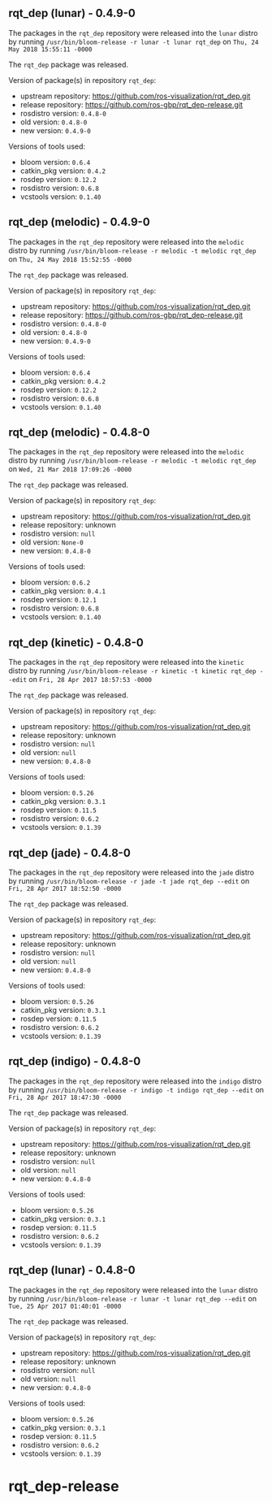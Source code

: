 ## rqt_dep (lunar) - 0.4.9-0

The packages in the `rqt_dep` repository were released into the `lunar` distro by running `/usr/bin/bloom-release -r lunar -t lunar rqt_dep` on `Thu, 24 May 2018 15:55:11 -0000`

The `rqt_dep` package was released.

Version of package(s) in repository `rqt_dep`:

- upstream repository: https://github.com/ros-visualization/rqt_dep.git
- release repository: https://github.com/ros-gbp/rqt_dep-release.git
- rosdistro version: `0.4.8-0`
- old version: `0.4.8-0`
- new version: `0.4.9-0`

Versions of tools used:

- bloom version: `0.6.4`
- catkin_pkg version: `0.4.2`
- rosdep version: `0.12.2`
- rosdistro version: `0.6.8`
- vcstools version: `0.1.40`


## rqt_dep (melodic) - 0.4.9-0

The packages in the `rqt_dep` repository were released into the `melodic` distro by running `/usr/bin/bloom-release -r melodic -t melodic rqt_dep` on `Thu, 24 May 2018 15:52:55 -0000`

The `rqt_dep` package was released.

Version of package(s) in repository `rqt_dep`:

- upstream repository: https://github.com/ros-visualization/rqt_dep.git
- release repository: https://github.com/ros-gbp/rqt_dep-release.git
- rosdistro version: `0.4.8-0`
- old version: `0.4.8-0`
- new version: `0.4.9-0`

Versions of tools used:

- bloom version: `0.6.4`
- catkin_pkg version: `0.4.2`
- rosdep version: `0.12.2`
- rosdistro version: `0.6.8`
- vcstools version: `0.1.40`


## rqt_dep (melodic) - 0.4.8-0

The packages in the `rqt_dep` repository were released into the `melodic` distro by running `/usr/bin/bloom-release -r melodic -t melodic rqt_dep` on `Wed, 21 Mar 2018 17:09:26 -0000`

The `rqt_dep` package was released.

Version of package(s) in repository `rqt_dep`:

- upstream repository: https://github.com/ros-visualization/rqt_dep.git
- release repository: unknown
- rosdistro version: `null`
- old version: `None-0`
- new version: `0.4.8-0`

Versions of tools used:

- bloom version: `0.6.2`
- catkin_pkg version: `0.4.1`
- rosdep version: `0.12.1`
- rosdistro version: `0.6.8`
- vcstools version: `0.1.40`


## rqt_dep (kinetic) - 0.4.8-0

The packages in the `rqt_dep` repository were released into the `kinetic` distro by running `/usr/bin/bloom-release -r kinetic -t kinetic rqt_dep --edit` on `Fri, 28 Apr 2017 18:57:53 -0000`

The `rqt_dep` package was released.

Version of package(s) in repository `rqt_dep`:

- upstream repository: https://github.com/ros-visualization/rqt_dep.git
- release repository: unknown
- rosdistro version: `null`
- old version: `null`
- new version: `0.4.8-0`

Versions of tools used:

- bloom version: `0.5.26`
- catkin_pkg version: `0.3.1`
- rosdep version: `0.11.5`
- rosdistro version: `0.6.2`
- vcstools version: `0.1.39`


## rqt_dep (jade) - 0.4.8-0

The packages in the `rqt_dep` repository were released into the `jade` distro by running `/usr/bin/bloom-release -r jade -t jade rqt_dep --edit` on `Fri, 28 Apr 2017 18:52:50 -0000`

The `rqt_dep` package was released.

Version of package(s) in repository `rqt_dep`:

- upstream repository: https://github.com/ros-visualization/rqt_dep.git
- release repository: unknown
- rosdistro version: `null`
- old version: `null`
- new version: `0.4.8-0`

Versions of tools used:

- bloom version: `0.5.26`
- catkin_pkg version: `0.3.1`
- rosdep version: `0.11.5`
- rosdistro version: `0.6.2`
- vcstools version: `0.1.39`


## rqt_dep (indigo) - 0.4.8-0

The packages in the `rqt_dep` repository were released into the `indigo` distro by running `/usr/bin/bloom-release -r indigo -t indigo rqt_dep --edit` on `Fri, 28 Apr 2017 18:47:30 -0000`

The `rqt_dep` package was released.

Version of package(s) in repository `rqt_dep`:

- upstream repository: https://github.com/ros-visualization/rqt_dep.git
- release repository: unknown
- rosdistro version: `null`
- old version: `null`
- new version: `0.4.8-0`

Versions of tools used:

- bloom version: `0.5.26`
- catkin_pkg version: `0.3.1`
- rosdep version: `0.11.5`
- rosdistro version: `0.6.2`
- vcstools version: `0.1.39`


## rqt_dep (lunar) - 0.4.8-0

The packages in the `rqt_dep` repository were released into the `lunar` distro by running `/usr/bin/bloom-release -r lunar -t lunar rqt_dep --edit` on `Tue, 25 Apr 2017 01:40:01 -0000`

The `rqt_dep` package was released.

Version of package(s) in repository `rqt_dep`:

- upstream repository: https://github.com/ros-visualization/rqt_dep.git
- release repository: unknown
- rosdistro version: `null`
- old version: `null`
- new version: `0.4.8-0`

Versions of tools used:

- bloom version: `0.5.26`
- catkin_pkg version: `0.3.1`
- rosdep version: `0.11.5`
- rosdistro version: `0.6.2`
- vcstools version: `0.1.39`


# rqt_dep-release
